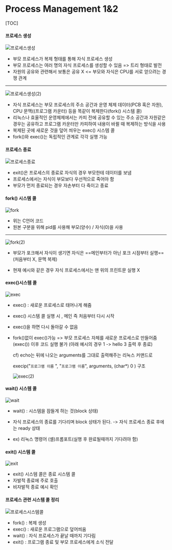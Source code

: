 # Process Management 1&2

[TOC]

#### 프로세스 생성

![프로세스생성](assets\프로세스생성.png)

- 부모 프로세스가 복제 형태를 통해 자식 프로세스 생성
- 부모 프로세스는 여러 명의 자식 프로세스를 생성할 수 있음 => 트리 형태로 발전
- 자원의 공유와 관련해서 보통은 공유 X <= 부모와 자식은 CPU를 서로 얻으려는 경쟁 관계

<hr>

![프로세스생성(2)](assets\프로세스생성(2).png)

- 자식 프로세스는 부모 프로세스의 주소 공간과 운영 체제 데이터(PCB 혹은 자원), CPU 문맥((프로그램 카운터) 등을 똑같이 복제한다(fork() 시스템 콜)
- 리눅스나 효울적인 운영체제에서는 카피 전에 공유할 수 있는 주소 공간과 자원같은 경우는 공유하고 프로그램 카운터만 카피하여 내용이 바뀔 때 복제하는 방식을 사용
- 복제된 곳에 새로운 것을 덮어 씌우는 exec() 시스템 콜
- fork()와 exec()는 독립적인 관계로 각각 실행 가능



#### 프로세스 종료

![프로세스종료](assets\프로세스종료.png)

- exit()은 프로세스의 종료로 자식의 경우 부모한테 데이터를 보냄
- 프로세스에서는 자식이 부모보다 우선적으로 죽어야 함
- 부모가 먼저 종료되는 경우 자손부터 다 죽이고 종료



#### fork() 시스템 콜

![fork](assets\fork.png)

- 위는 C언어 코드
- 원본 구분을 위해  pid를 사용해 부모(양수) / 자식(0)을 사용

<hr>

![fork(2)](assets\fork(2).png)

- 부모가 포크해서 자식이 생기면 자식은 ==메인부터가 아닌 포크 시점부터 실행==(처음부터 X, 문맥 복제)

- 현재 예시와 같은 경우 자식 프로세스에서는 맨 위의 프린트문 실행 X

#### exec()시스템 콜

![exec](assets\exec.png)

- exec() : 새로운 프로세스로 태어나게 해줌

- exec() 시스템 콜 실행 시 , 메인 즉 처음부터 다시 시작

- exec()을 하면 다시 돌아갈 수 없음

- fork()없이 exec()가능 => 부모 프로세스 자체를 새로운 프로세스로 만들어줌(exec()) 이후 코드 실행 불가 (아래 예시의 경우 1 -> hello 3 출력 후 종료)

  cf) echo는 뒤에 나오는 arguments를 그대로 출력해주는 리눅스 커맨드로 

  execip("`프로그램 이름` ", "`프로그램 이름`",  arguments, (char*) 0 ) 구조

  ![exec(2)](assets\exec(2).png)



#### wait() 시스템 콜

![wait](assets\wait.png)

- wait() : 시스템을 잠들게 하는 것(block 상태)
- 자식 프로세스의 종료를 기다리며 block 상태가 된다. -> 자식 프로세스 종료 후에는 ready 상태

- ex) 리눅스 명령어 (셸)프롬포트(실행 후 완료될때까지 기다려야 함)

  

#### exit() 시스템 콜

![exit](assets\exit.png)

- exit() 시스템 콜은 종료 시스템 콜
- 자발적 종료에 주로 호출
- 비자발적 종료 예시 확인



#### 프로세스 관련 시스템 콜 정리

![프로세스시스템콜](assets\시스템콜.png)

- fork() : 복제 생성
- exec() : 새로운 프로그램으로 덮어씌움
- wait() : 자식 프로세스가 끝날 때까지 기다림
- exit() : 프로그램 종료 및 부모 프로세스에게 소식 전달 